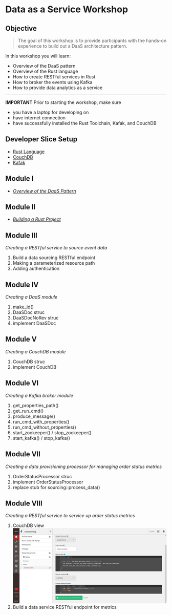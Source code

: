 # Data as a Service Workshop

## Objective
> The goal of this workshop is to provide participants with the hands-on experience to build out a DaaS architecture pattern.

In this workshop you will learn: 
+ Overview of the DaaS pattern
+ Overview of the Rust language
+ How to create RESTful services in Rust
+ How to broker the events using Kafka
+ How to provide data analytics as a service

---

**IMPORTANT**
Prior to starting the workshop, make sure 

+ you have a laptop for developing on
+ have internet connection
+ have successfully installed the Rust Toolchain, Kafak, and CouchDB

## Developer Slice Setup
- [Rust Language](../docs/reference-rust.md)
- [CouchDB](../docs/reference-couchdb.md)
- [Kafak](../docs/reference-kafka.md)






## Module I
+ [_Overview of the DaaS Pattern_](module-01/daas-pattern.md)

## Module II
+ [_Building a Rust Project_](module-02/build-rust-project.md)

## Module III
_Creating a RESTful service to source event data_
1. Build a data sourcing RESTful endpoint
2. Making a parameterized resource path
3. Adding authentication

## Module IV
_Creating a DaaS module_
1. make_id()
2. DaaSDoc struc
3. DaaSDocNoRev struc
4. implement DaaSDoc

## Module V
_Creating a CouchDB module_
1. CouchDB struc
2. implement CouchDB
   
## Module VI
_Creating a Kafka broker module_
1. get_properties_path()
2. get_run_cmd()
3. produce_message()
4. run_cmd_with_properties()
5. run_cmd_without_properties()
6. start_zookeeper() / stop_zookeeper()
7. start_kafka() / stop_kafka()

## Module VII
_Creating a data provisioning processor for managing order status metrics_
1. OrderStatusProcessor struc
2. implement OrderStatusProcessor
3. replace stub for sourcing::process_data()

## Module VIII
_Creating a RESTful service to service up order status metrics_
1. CouchDB view 
   ![Status Duraiton View](_view-status-duration.png)
2. Build a data service RESTful endpoint for metrics

